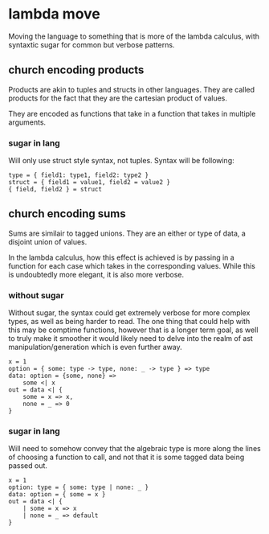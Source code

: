 # lambda move

Moving the language to something that is more of the lambda calculus, with syntaxtic sugar for common but verbose patterns.

## church encoding products

Products are akin to tuples and structs in other languages.
They are called products for the fact that they are the cartesian product of values.

They are encoded as functions that take in a function that takes in multiple arguments.

### sugar in lang

Will only use struct style syntax, not tuples.
Syntax will be following:

```
type = { field1: type1, field2: type2 }
struct = { field1 = value1, field2 = value2 }
{ field, field2 } = struct
```

## church encoding sums

Sums are similair to tagged unions.
They are an either or type of data, a disjoint union of values.

In the lambda calculus, how this effect is achieved is by passing in a function for each case which takes in the corresponding values.
While this is undoubtedly more elegant, it is also more verbose.

### without sugar

Without sugar, the syntax could get extremely verbose for more complex types, as well as being harder to read.
The one thing that could help with this may be comptime functions, however that is a longer term goal,
as well to truly make it smoother it would likely need to delve into the realm of ast manipulation/generation which is even further away.

```
x = 1
option = { some: type -> type, none: _ -> type } => type
data: option = {some, none} =>
    some <| x
out = data <| { 
    some = x => x, 
    none = _ => 0 
}
```

### sugar in lang

Will need to somehow convey that the algebraic type is more along the lines of choosing a function to call,
and not that it is some tagged data being passed out.

```
x = 1
option: type = { some: type | none: _ }
data: option = { some = x }
out = data <| { 
    | some = x => x 
    | none = _ => default
}
```

